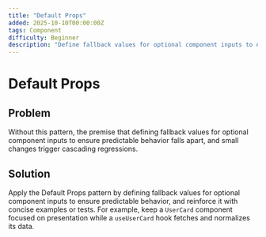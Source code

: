 ```yaml
---
title: "Default Props"
added: 2025-10-10T00:00:00Z
tags: Component
difficulty: Beginner
description: "Define fallback values for optional component inputs to ensure predictable behavior."
---
```

# Default Props

## Problem

Without this pattern, the premise that defining fallback values for optional component inputs to ensure predictable behavior falls apart, and small changes trigger cascading regressions.

## Solution

Apply the Default Props pattern by defining fallback values for optional component inputs to ensure predictable behavior, and reinforce it with concise examples or tests. For example, keep a `UserCard` component focused on presentation while a `useUserCard` hook fetches and normalizes its data.
